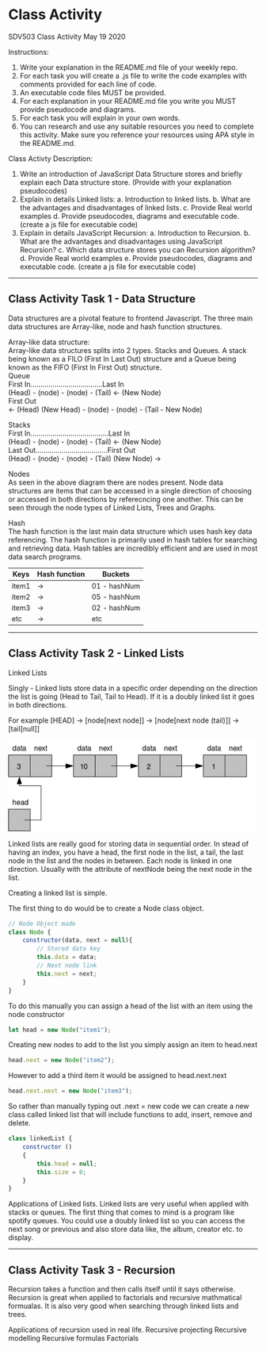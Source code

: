 # Class Activity 
SDV503 Class Activity May 19 2020 

Instructions: 
1.	Write your explanation in the README.md file of your weekly repo.
2.	For each task you will create a .js file to write the code examples with comments provided for each line of code.
3.	An executable code files MUST be provided.
4.	For each explanation in your README.md file you write you MUST provide pseudocode and diagrams.   
5.	For each task you will explain in your own words.
6.	You can research and use any suitable resources you need to complete this activity. Make sure you reference your resources using APA style in the README.md.

Class Activty Description:
1.	Write an introduction of JavaScript Data Structure stores and briefly explain each Data structure store. (Provide with your explanation pseudocodes)  
2.	Explain in details Linked lists:
a.	Introduction to linked lists.
b.	What are the advantages and disadvantages of linked lists.
c.	Provide Real world examples
d.	Provide pseudocodes, diagrams and executable code. (create a js file for executable code)
3.	Explain in details JavaScript Recursion:
a.	Introduction to Recursion.
b.	What are the advantages and disadvantages using JavaScript Recursion?
c.	Which data structure stores you can Recursion algorithm?
d.	 Provide Real world examples
e.	Provide pseudocodes, diagrams and executable code. (create a js file for executable code)

___

## Class Activity Task 1 - Data Structure <br /> 

Data structures are a pivotal feature to frontend Javascript. The three main data structures are Array-like, node and hash function structures. 

Array-like data structure: <br /> 
Array-like data structures splits into 2 types. Stacks and Queues. 
A stack being known as a FILO (First In Last Out) structure and a Queue being known as the FIFO (First In First Out) structure. <br /> 
Queue <br /> 
First In....................................Last In <br /> 
(Head) - (node) - (node) - (Tail) <- (New Node) <br /> 
First Out <br /> 
<- (Head) (New Head) - (node) - (node) - (Tail - New Node) <br /> 

Stacks <br /> 
First In.......................................Last In <br /> 
(Head) - (node) - (node) - (Tail) <- (New Node) <br /> 
Last Out....................................First Out <br /> 
(Head) - (node) - (node) - (Tail) (New Node) -> <br /> 

Nodes <br /> 
As seen in the above diagram there are nodes present. Node data structures are items that can be accessed in a single direction of choosing or accessed in both directions by referecncing one another. 
This can be seen through the node types of Linked Lists, Trees and Graphs. 

Hash <br /> 
The hash function is the last main data structure which uses hash key data referencing. The hash function is primarily used in hash tables for searching and retrieving data. Hash tables are incredibly efficient and are used in most data search programs. <br /> 

Keys | Hash function | Buckets
---|---|---
item1 | -> | 01 - hashNum
item2 | -> | 05 - hashNum
item3 | -> | 02 - hashNum
etc | -> | etc

---



## Class Activity Task 2 - Linked Lists
Linked Lists 

Singly - Linked lists store data in a specific order depending on the direction the list is going (Head to Tail, Tail to Head). 
If it is a doubly linked list it goes in both directions. 

For example 
[HEAD] -> [node[next node]] -> [node[next node (tail)]] -> [tail[null]]

![Linked list Pic](/images/list.png)

Linked lists are really good for storing data in sequential order. In stead of having an index, you have a head, the first node in the list, a tail, the last node in the list and the nodes in between. Each node is linked in one direction. Usually with the attribute of nextNode being the next node in the list. <br />

Creating a linked list is simple. 

The first thing to do would be to create a Node class object. 

```javascript
// Node Object made
class Node {
    constructor(data, next = null){
        // Stored data key
        this.data = data;
        // Next node link
        this.next = next;
    }
}
```

To do this manually you can assign a head of the list with an item using the node constructor

```javascript
let head = new Node("item1");
```

Creating new nodes to add to the list you simply assign an item to head.next

```javascript
head.next = new Node("item2");
```

However to add a third item it would be assigned to head.next.next
```javascript
head.next.next = new Node("item3");
```

So rather than manually typing out .next = new code we can create a new class called linked list that will include functions to add, insert, remove and delete. 

```javascript
class linkedList {
    constructor ()
    { 
        this.head = null; 
        this.size = 0; 
    } 
}
```


Applications of Linked lists. Linked lists are very useful when applied with stacks or queues. The first thing that comes to mind is a program like spotify queues. 
You could use a doubly linked list so you can access the next song or previous and also store data like, the album, creator etc. to display. 


---

## Class Activity Task 3 - Recursion

Recursion takes a function and then calls itself until it says otherwise.
Recursion is great when applied to factorials and recursive mathmatical formualas. It is also very good when searching through linked lists and trees. 



Applications of recursion used in real life. 
Recursive projecting
Recursive modelling
Recursive formulas
Factorials
